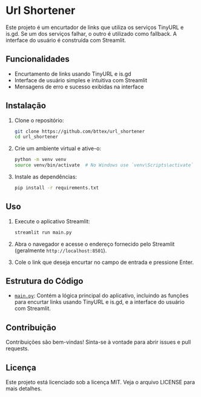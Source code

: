 # Url Shortener

Este projeto é um encurtador de links que utiliza os serviços TinyURL e is.gd. Se um dos serviços falhar, o outro é utilizado como fallback. A interface do usuário é construída com Streamlit.

## Funcionalidades

- Encurtamento de links usando TinyURL e is.gd
- Interface de usuário simples e intuitiva com Streamlit
- Mensagens de erro e sucesso exibidas na interface

## Instalação

1. Clone o repositório:
    ```bash
    git clone https://github.com/bttex/url_shortener
    cd url_shortener
    ```

2. Crie um ambiente virtual e ative-o:
    ```bash
    python -m venv venv
    source venv/bin/activate  # No Windows use `venv\Scripts\activate`
    ```

3. Instale as dependências:
    ```bash
    pip install -r requirements.txt
    ```

## Uso

1. Execute o aplicativo Streamlit:
    ```bash
    streamlit run main.py
    ```

2. Abra o navegador e acesse o endereço fornecido pelo Streamlit (geralmente `http://localhost:8501`).

3. Cole o link que deseja encurtar no campo de entrada e pressione Enter.

## Estrutura do Código

- [`main.py`](main.py ): Contém a lógica principal do aplicativo, incluindo as funções para encurtar links usando TinyURL e is.gd, e a interface do usuário com Streamlit.

## Contribuição

Contribuições são bem-vindas! Sinta-se à vontade para abrir issues e pull requests.

## Licença

Este projeto está licenciado sob a licença MIT. Veja o arquivo LICENSE para mais detalhes.